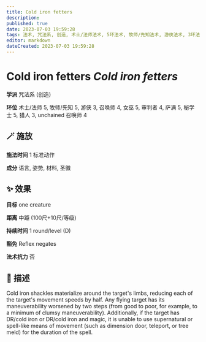 ```yaml
---
title: Cold iron fetters
description: 
published: true
date: 2023-07-03 19:59:28
tags: 法术, 咒法系, 创造, 术士/法师法术, 5环法术, 牧师/先知法术, 游侠法术, 3环法术, 召唤师法术, 4环法术, 女巫法术, 审判者法术, 萨满法术, 秘学士法术, 猎人法术, unchained 召唤师法术
editor: markdown
dateCreated: 2023-07-03 19:59:28
---
```


# **Cold iron fetters** *Cold iron fetters*

**学派** 咒法系 (创造) 

**环位** 术士/法师 5, 牧师/先知 5, 游侠 3, 召唤师 4, 女巫 5, 审判者 4, 萨满 5, 秘学士 5, 猎人 3, unchained 召唤师 4

## 🪄 施放

**施法时间** 1 标准动作

**成分** 语言, 姿势, 材料, 圣徽

## ✨ 效果 

**目标** one creature 

**距离** 中距 (100尺+10尺/等级)  

**持续时间** 1 round/level (D) 

**豁免** Reflex negates

**法术抗力** 否

## 📖 描述

Cold iron shackles materialize around the target's limbs, reducing each of the target's movement speeds by half. Any flying target has its maneuverability worsened by two steps (from good to poor, for example, to a minimum of clumsy maneuverability). Additionally, if the target has DR/cold iron or DR/cold iron and magic, it is unable to use supernatural or spell-like means of movement (such as dimension door, teleport, or tree meld) for the duration of the spell.
    
